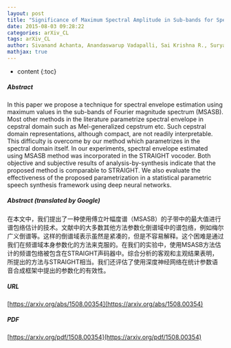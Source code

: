 ```yaml
---
layout: post
title: "Significance of Maximum Spectral Amplitude in Sub-bands for Spectral Envelope Estimation and Its Application to Statistical Parametric Speech Synthesis"
date: 2015-08-03 09:28:22
categories: arXiv_CL
tags: arXiv_CL
author: Sivanand Achanta, Anandaswarup Vadapalli, Sai Krishna R., Suryakanth V. Gangashetty
mathjax: true
---
```


* content
{:toc}

##### Abstract
In this paper we propose a technique for spectral envelope estimation using maximum values in the sub-bands of Fourier magnitude spectrum (MSASB). Most other methods in the literature parametrize spectral envelope in cepstral domain such as Mel-generalized cepstrum etc. Such cepstral domain representations, although compact, are not readily interpretable. This difficulty is overcome by our method which parametrizes in the spectral domain itself. In our experiments, spectral envelope estimated using MSASB method was incorporated in the STRAIGHT vocoder. Both objective and subjective results of analysis-by-synthesis indicate that the proposed method is comparable to STRAIGHT. We also evaluate the effectiveness of the proposed parametrization in a statistical parametric speech synthesis framework using deep neural networks.

##### Abstract (translated by Google)
在本文中，我们提出了一种使用傅立叶幅度谱（MSASB）的子带中的最大值进行谱包络估计的技术。文献中的大多数其他方法参数化倒谱域中的谱包络，例如梅尔广义倒谱等。这样的倒谱域表示虽然是紧凑的，但是不容易解释。这个困难是通过我们在频谱域本身参数化的方法来克服的。在我们的实验中，使用MSASB方法估计的频谱包络被包含在STRAIGHT声码器中。综合分析的客观和主观结果表明，所提出的方法与STRAIGHT相当。我们还评估了使用深度神经网络在统计参数语音合成框架中提出的参数化的有效性。

##### URL
[https://arxiv.org/abs/1508.00354](https://arxiv.org/abs/1508.00354)

##### PDF
[https://arxiv.org/pdf/1508.00354](https://arxiv.org/pdf/1508.00354)

